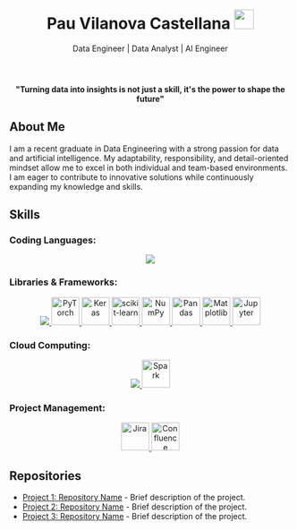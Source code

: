 <header>
    <h1 align="center">Pau Vilanova Castellana  <img src="https://media.giphy.com/media/hvRJCLFzcasrR4ia7z/giphy.gif" width="35"> </h1>
    <p align="center">Data Engineer | Data Analyst | AI Engineer</p>
</header>

<p align="center">
    <strong>"Turning data into insights is not just a skill, it's the power to shape the future"</strong>
</p>


<section>
    <h2>About Me</h2>
    <p>
        I am a recent graduate in Data Engineering with a strong passion for data and artificial intelligence. My adaptability, responsibility, and detail-oriented mindset allow me to excel in both individual and team-based environments. I am eager to contribute to innovative solutions while continuously expanding my knowledge and skills.
    </p>
</section>

## Skills

### Coding Languages:
<p align="center">
    <a href="https://skillicons.dev">
        <img src="https://skillicons.dev/icons?i=python,c,r,mysql,mongodb,redis,bash,matlab" />
    </a>
</p>

### Libraries & Frameworks:
<p align="center">
    <a href="https://skillicons.dev">
        <img src="https://skillicons.dev/icons?i=tensorflow" />
    </a>
    <a href="https://pytorch.org/">
        <img src="https://encrypted-tbn0.gstatic.com/images?q=tbn:ANd9GcTHkXAX0dktt_m0m5341SswX_UXJpgwMTUPLw&s" alt="PyTorch" width="50" />
    </a>
    <a href="https://keras.io/">
        <img src="https://datasolut.com/wp-content/uploads/2019/09/keras-logo-2018-large-1200.png" alt="Keras" width="50" />
    </a>
    <a href="https://scikit-learn.org/">
        <img src="https://encrypted-tbn0.gstatic.com/images?q=tbn:ANd9GcT3ioErrXCaT2yZgsMaefs8irg9dRTWVk882Q&s" alt="scikit-learn" width="50" />
    </a>
    <a href="https://numpy.org/">
        <img src="https://miro.medium.com/v2/resize:fit:500/1*AUDee8Byf_3CCDx_zCM1pA.jpeg" alt="NumPy" width="50" />
    </a>
    <a href="https://pandas.pydata.org/">
        <img src="https://storage.googleapis.com/images.smartproxy.com/medium_Python_Pandas_1_cc44acf7dc/medium_Python_Pandas_1_cc44acf7dc.png" alt="Pandas" width="50" />
    </a>
    <a href="https://matplotlib.org/">
        <img src="https://anvil.works/blog/img/plotting-in-python/thumbnail-matplotlib.png" alt="Matplotlib" width="50" />
    </a>
    <a href="https://jupyter.org/">
        <img src="https://friconix.com/jpg/fi-xnsuxx-jupyter-notebook.jpg" alt="Jupyter" width="50" />
    </a>
</p>

### Cloud Computing:
<p align="center">
    <a href="https://skillicons.dev">
        <img src="https://skillicons.dev/icons?i=aws,azure" />
    </a>
    <!-- Custom Spark Logo -->
    <a href="https://spark.apache.org/">
        <img src="https://cdn.iconscout.com/icon/free/png-256/free-spark-logo-icon-download-in-svg-png-gif-file-formats--devicons-pack-design-development-icons-458193.png?f=webp" alt="Spark" width="50" />
    </a>
</p>

### Project Management:
<p align="center">
    <!-- Custom Jira Logo -->
    <a href="https://www.atlassian.com/software/jira">
        <img src="https://i.pinimg.com/736x/37/0a/6c/370a6cb7a084c4b4c2fe667147509e1b.jpg" alt="Jira" width="50" />
    </a>
    <!-- Custom Confluence Logo -->
    <a href="https://www.atlassian.com/software/confluence">
        <img src="https://encrypted-tbn0.gstatic.com/images?q=tbn:ANd9GcQtqbA1Naz-O1H49safhZnTZvgoUqmrIOpQyg&s" alt="Confluence" width="50" />
    </a>
</p>





<section>
    <h2>Repositories</h2>
    <ul class="repo-list">
        <li><a href="https://github.com/username/repository1" target="_blank">Project 1: Repository Name</a> - Brief description of the project.</li>
        <li><a href="https://github.com/username/repository2" target="_blank">Project 2: Repository Name</a> - Brief description of the project.</li>
        <li><a href="https://github.com/username/repository3" target="_blank">Project 3: Repository Name</a> - Brief description of the project.</li>
    </ul>
</section>

</body>
</html>


